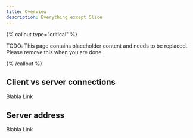 ```yaml
---
title: Overview
description: Everything except Slice
---
```




{% callout type="critical" %}

TODO: This page contains placeholder content and needs to be replaced. Please remove this when you are done.

{% /callout %}

## Client vs server connections

Blabla Link

## Server address

Blabla Link
